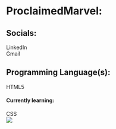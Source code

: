 <h1>ProclaimedMarvel:</h1>

<h2>Socials:</h2>
LinkedIn<br>Gmail

<h2>Programming Language(s):</h2>
HTML5<br>

<h4>Currently learning:</h4>
CSS<br>

<a href="https://visitcount.itsvg.in">
  <img src="https://visitcount.itsvg.in/api?id=ProclaimedMarvel&label=Profile%20Views&color=9&icon=5&pretty=true" />
</a>
